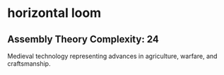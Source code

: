 # horizontal loom

## Assembly Theory Complexity: 24
Medieval technology representing advances in agriculture, warfare, and craftsmanship.
